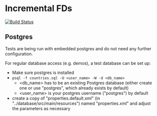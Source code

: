 # Incremental FDs

[![Build Status](https://travis-ci.com/torbenm/incremental-fds.svg?token=mxmHNpq8YYiojbw5SogU&branch=master)](https://travis-ci.com/torbenm/incremental-fds)


## Postgres

Tests are being run with embedded postgres and do not need any further configuration.

For regular database access (e.g. demos), a test database can be set up:

- Make sure postgres is installed
- `psql -f countries.sql -U <user_name> -W -d <db_name>`
	* <db_name> has to be an existing Postgres database (either create one or use "postgres", which already exists by default)
	* <user_name> is your postgres username ("postgres") by default
- create a copy of "properties.default.xml" (in "../database/src/main/resources") named "properties.xml" and adjust the parameters as necessary
